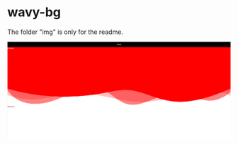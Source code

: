 # wavy-bg
The folder "img" is only for the readme.

![Step 1](https://github.com/christiangitter/wavy-bg/blob/main/img/1.png?raw=true)
